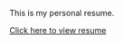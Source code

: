 This is my personal resume.

[Click here to view resume](https://azshayak.github.io/personal_resume_01/)
